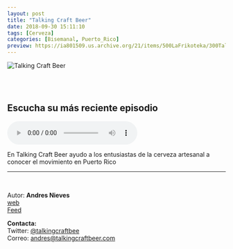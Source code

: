 ```yaml
---
layout: post
title: "Talking Craft Beer"
date: 2018-09-30 15:11:10
tags: [Cerveza]
categories: [Bisemanal, Puerto_Rico]
preview: https://ia801509.us.archive.org/21/items/500LaFrikoteka/300Talking-craft-beer.jpg
---
```


![Talking Craft Beer](https://ia801509.us.archive.org/21/items/500LaFrikoteka/500Talking-craft-beer.jpg)

<br/>
<br/>

## Escucha su más reciente episodio

<!--reproductor-feed=http://talkingcraftbeer.com/feed/podcast-->
<!--reproductor-start-->
<audio id="audio" preload="auto" controls="" src="https://origin1.podcastwebsites.com/1155/905/2430/020-El-Tap-1969-de-la-calle-Loiza.mp3"></audio>
<!--reproductor-end-->

En Talking Craft Beer ayudo a los entusiastas de la cerveza artesanal a conocer el movimiento en Puerto Rico

_ _ _

<br>

Autor: **Andres Nieves**  
[web](http://talkingcraftbeer.com/)  
[Feed](http://talkingcraftbeer.com/feed/podcast)  


**Contacta:**  
Twitter: [@talkingcraftbee](https://twitter.com/talkingcraftbee)  
Correo: [andres@talkingcraftbeer.com](mailto:andres@talkingcraftbeer.com)  

